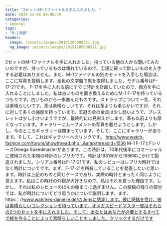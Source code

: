 ```yaml
---
title: "2セットのM-1ファイナルを手に入れました。"
date: 2019-12-05 00:06:49
categories:
- General
tags:
- "M-1決勝"
header:
  image: /assets/images/20191205000321.jpg
  og_image: /assets/images/20191205000321.jpg
---
```


2セットのM-1ファイナルを手に入れました。持っている他の人から聞いてみたいのですが、持っているものは壊れているので、工場に戻って新しいものを入手する必要はありません。また、M-1ファイナルの別のセットを入手した場合は、ここに写真を投稿します。金色の文字盤で黒を取得しました。モデル番号はF-17-21です。 F-17を手に入れる前にすでに時計を計画していたので、両方を手に入れることにしました。私は古いものを置き換えるためにM-1 F-17を持っているつもりです。古いものから一歩進んだものです。ストラップについて一言、それは素晴らしいです。革は素晴らしいです。それは革よりも柔らかいですが、それに対して多くの強度を持っています。王冠の金の金具は少し弱いようで、ブレスレットは少し小さいようですが、最終的には見栄えがします。革も以前よりも厚くなっています。ギャラリーにムーブメントの写真を載せようとします。しかし、今のところギャラリーは閉まっています。そして、ここにギャラリーがあります。そして、これはギャラリーへのリンクです。 http://www.watch-fashion.com/forum/showthread.php...&amp;threadid=1536 M-1 F-17とFシリーズOmega Speedmasterがあります。この時計は、70年代後半にコマーシャルに使用された本物の時計のレプリカです。時計は1981年から1986年にかけて製造されました。シリアル番号はF-17-21です。私のレビューはレプリカ時計ではなく時計についてです。まず、F-17-21を所有していることを発表したいと思います。時計は上記のものと同じケースであり、実際の時計とまったく同じように見えます。私はこの時計の外観が大好きなので、私はそれを買った理由です。しかし、それは私のレビューのほんの始まりに過ぎません。この投稿の残りの部分では、私が時計についてどう思うかについて説明します。まず、https：//www.watches-danielle.de/のJensに感謝します。彼に感銘を受け、彼は素晴らしいコレクションを持っています。オメガスピードマスター彼はそれらの2つのセットを手に入れました、そして、あなたはあなたが必要とするすべてで絵を作ることによって素晴らしいことをしました。クリックするだけです
